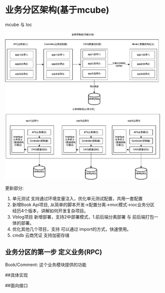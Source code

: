 # 业务分区架构(基于mcube)

mcube 与 Ioc

![业务分区架构](./image.png)

更新部分:
1. 单元测试 支持通过环境变量注入，优化单元测试配置，共用一套配置
2. 新增Book Api项目, 从简单的脚本开发->配置分离->mvc模式->ioc业务分区 经历4个版本，讲解如何开发复杂项目。
3. Vblog项目 新增部署，支持2中部署模式，1.前后端分离部署 与 前后端打包一体的部署。
4. 优化其他几个项目，支持 可以通过 import的方式，快速使用。
5. cmdb 云商凭证 支持加密存储


## 业务分区的第一步 定义业务(RPC)

Book/Comment:  这个业务模块提供的功能

##具体实现

##面向接口


